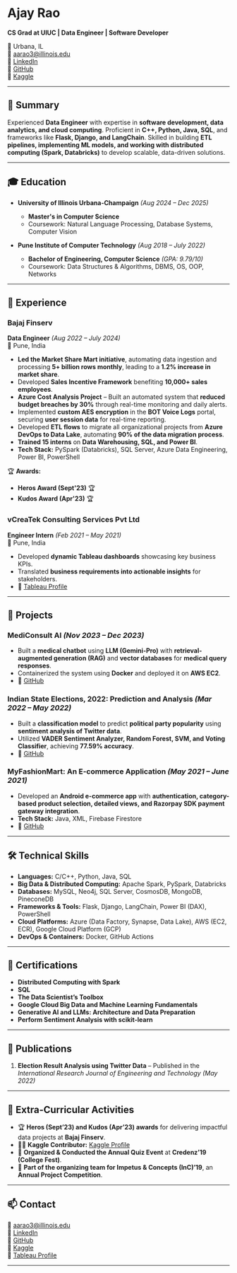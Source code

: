 # Ajay Rao  

**CS Grad at UIUC | Data Engineer | Software Developer**  

📍 Urbana, IL  
📧 [aarao3@illinois.edu](mailto:aarao3@illinois.edu)  
🔗 [LinkedIn](https://www.linkedin.com/in/ajay-rao-613b1016a)  
🔗 [GitHub](https://github.com/ajay-del-bot)  
🔗 [Kaggle](https://www.kaggle.com/ajayraora)  

---

## 🔹 Summary  
Experienced **Data Engineer** with expertise in **software development, data analytics, and cloud computing**. Proficient in **C++, Python, Java, SQL**, and frameworks like **Flask, Django, and LangChain**. Skilled in building **ETL pipelines, implementing ML models, and working with distributed computing (Spark, Databricks)** to develop scalable, data-driven solutions.

---

## 🎓 Education  

- **University of Illinois Urbana-Champaign** _(Aug 2024 – Dec 2025)_  
  - **Master's in Computer Science**  
  - Coursework: Natural Language Processing, Database Systems, Computer Vision  

- **Pune Institute of Computer Technology** _(Aug 2018 – July 2022)_  
  - **Bachelor of Engineering, Computer Science** _(GPA: 9.79/10)_  
  - Coursework: Data Structures & Algorithms, DBMS, OS, OOP, Networks  

---

## 🏢 Experience  

### **Bajaj Finserv**  
**Data Engineer** _(Aug 2022 – July 2024)_  
📍 Pune, India  

- **Led the Market Share Mart initiative**, automating data ingestion and processing **5+ billion rows monthly**, leading to a **1.2% increase in market share**.  
- Developed **Sales Incentive Framework** benefiting **10,000+ sales employees**.  
- **Azure Cost Analysis Project** – Built an automated system that **reduced budget breaches by 30%** through real-time monitoring and daily alerts.  
- Implemented **custom AES encryption** in the **BOT Voice Logs** portal, securing **user session data** for real-time reporting.  
- Developed **ETL flows** to migrate all organizational projects from **Azure DevOps to Data Lake**, automating **90% of the data migration process**.  
- **Trained 15 interns** on **Data Warehousing, SQL, and Power BI**.  
- **Tech Stack:** PySpark (Databricks), SQL Server, Azure Data Engineering, Power BI, PowerShell  

🏆 **Awards:**  
- **Heros Award (Sept'23)** 🏆  
- **Kudos Award (Apr'23)** 🏆  

### **vCreaTek Consulting Services Pvt Ltd**  
**Engineer Intern** _(Feb 2021 – May 2021)_  
📍 Pune, India  

- Developed **dynamic Tableau dashboards** showcasing key business KPIs.  
- Translated **business requirements into actionable insights** for stakeholders.  
- 🔗 [Tableau Profile](https://public.tableau.com/app/profile/ajay.rao8652/vizzes)  

---

## 🚀 Projects  

### **MediConsult AI** _(Nov 2023 – Dec 2023)_  
- Built a **medical chatbot** using **LLM (Gemini-Pro)** with **retrieval-augmented generation (RAG)** and **vector databases** for **medical query responses**.  
- Containerized the system using **Docker** and deployed it on **AWS EC2**.  
- 🔗 [GitHub](https://github.com/ajay-del-bot/medi_chatbot)  

### **Indian State Elections, 2022: Prediction and Analysis** _(Mar 2022 – May 2022)_  
- Built a **classification model** to predict **political party popularity** using **sentiment analysis of Twitter data**.  
- Utilized **VADER Sentiment Analyzer, Random Forest, SVM, and Voting Classifier**, achieving **77.59% accuracy**.  
- 🔗 [GitHub](https://github.com/ajay-del-bot/General-State-Elections-2022-Analysis)  

### **MyFashionMart: An E-commerce Application** _(May 2021 – June 2021)_  
- Developed an **Android e-commerce app** with **authentication, category-based product selection, detailed views, and Razorpay SDK payment gateway integration**.  
- **Tech Stack:** Java, XML, Firebase Firestore  
- 🔗 [GitHub](https://github.com/ajay-del-bot/MyFashionMart)  

---

## 🛠 Technical Skills  

- **Languages:** C/C++, Python, Java, SQL  
- **Big Data & Distributed Computing:** Apache Spark, PySpark, Databricks  
- **Databases:** MySQL, Neo4j, SQL Server, CosmosDB, MongoDB, PineconeDB  
- **Frameworks & Tools:** Flask, Django, LangChain, Power BI (DAX), PowerShell  
- **Cloud Platforms:** Azure (Data Factory, Synapse, Data Lake), AWS (EC2, ECR), Google Cloud Platform (GCP)  
- **DevOps & Containers:** Docker, GitHub Actions  

---

## 📜 Certifications  

- **Distributed Computing with Spark**  
- **SQL**  
- **The Data Scientist’s Toolbox**  
- **Google Cloud Big Data and Machine Learning Fundamentals**  
- **Generative AI and LLMs: Architecture and Data Preparation**  
- **Perform Sentiment Analysis with scikit-learn**  

---

## 📝 Publications  

1. **Election Result Analysis using Twitter Data** – Published in the *International Research Journal of Engineering and Technology (May 2022)*  

---

## 🎯 Extra-Curricular Activities  

- 🏆 **Heros (Sept’23) and Kudos (Apr’23) awards** for delivering impactful data projects at **Bajaj Finserv**.  
- 👨‍💻 **Kaggle Contributor:** [Kaggle Profile](https://www.kaggle.com/ajayraora)  
- 🎤 **Organized & Conducted the Annual Quiz Event** at **Credenz’19 (College Fest)**.  
- 🎯 **Part of the organizing team for Impetus & Concepts (InC)’19**, an **Annual Project Competition**.  

---

## 📫 Contact  

📧 [aarao3@illinois.edu](mailto:aarao3@illinois.edu)  
🔗 [LinkedIn](https://www.linkedin.com/in/ajay-rao-613b1016a)  
🔗 [GitHub](https://github.com/ajay-del-bot)  
🔗 [Kaggle](https://www.kaggle.com/ajayraora)  
🔗 [Tableau Profile](https://public.tableau.com/app/profile/ajay.rao8652/vizzes)  

---

